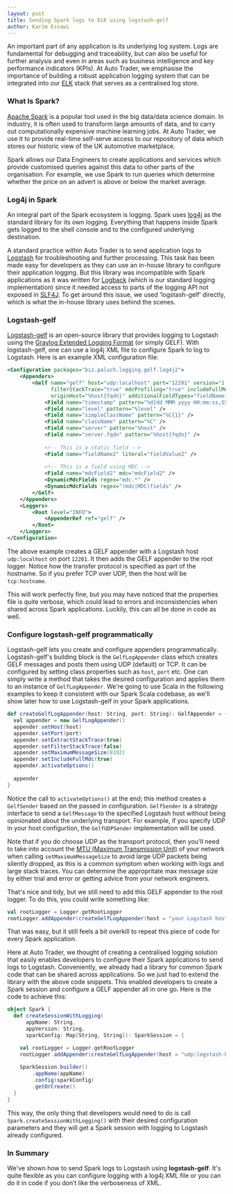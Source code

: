 ```yaml
---
layout: post
title: Sending Spark logs to ELK using logstash-gelf
author: Karim Essawi
---
```

An important part of any application is its underlying log system. Logs are fundamental for debugging and traceability, but can also be useful for further analysis and even in areas such as business intelligence and key performance indicators (KPIs). At Auto Trader, we emphasise the importance of building a robust application logging system that can be integrated into our [ELK](https://www.elastic.co/elk-stack) stack that serves as a centralised log store.

### What Is Spark?
[Apache Spark](https://spark.apache.org/) is a popular tool used in the big data/data science domain. In industry, it is often used to transform large amounts of data, and to carry out computationally expensive machine learning jobs. At Auto Trader, we use it to provide real-time self-serve access to our repository of data which stores our historic view of the UK automotive marketplace.

Spark allows our Data Engineers to create applications and services which provide customised queries against this data to other parts of the organisation. For example, we use Spark to run queries which determine whether the price on an advert is above or below the market average.

### Log4j in Spark
An integral part of the Spark ecosystem is logging. Spark uses [log4j](https://logging.apache.org/log4j/2.x/) as the standard library for its own logging. Everything that happens inside Spark gets logged to the shell console and to the configured underlying destination.

A standard practice within Auto Trader is to send application logs to [Logstash](https://www.elastic.co/products/logstash) for troubleshooting and further processing. This task has been made easy for developers as they can use an in-house library to configure their application logging. But this library was incompatible with Spark applications as it was written for [Logback](https://logback.qos.ch/) (which is our standard logging implementation) since it needed access to parts of the logging API not exposed in [SLF4J](https://www.slf4j.org/). To get around this issue, we used ‘logstash-gelf’ directly, which is what the in-house library uses behind the scenes.

### Logstash-gelf
[Logstash-gelf](https://github.com/mp911de/logstash-gelf) is an open-source library that provides logging to Logstash using the [Graylog Extended Logging Format](http://docs.graylog.org/en/2.4/pages/gelf.html) (or simply GELF). With logstash-gelf, one can use a log4j XML file to configure Spark to log to Logstash. Here is an example XML configuration file:

```xml
<Configuration packages="biz.paluch.logging.gelf.log4j2">
    <Appenders>
        <Gelf name="gelf" host="udp:localhost" port="12201" version="1.1" extractStackTrace="true"
              filterStackTrace="true" mdcProfiling="true" includeFullMdc="true" maximumMessageSize="8192"
              originHost="%host{fqdn}" additionalFieldTypes="fieldName1=String,fieldName2=Double,fieldName3=Long">
            <Field name="timestamp" pattern="%d{dd MMM yyyy HH:mm:ss,SSS}" />
            <Field name="level" pattern="%level" />
            <Field name="simpleClassName" pattern="%C{1}" />
            <Field name="className" pattern="%C" />
            <Field name="server" pattern="%host" />
            <Field name="server.fqdn" pattern="%host{fqdn}" />
            
            <!-- This is a static field -->
            <Field name="fieldName2" literal="fieldValue2" />
             
            <!-- This is a field using MDC -->
            <Field name="mdcField2" mdc="mdcField2" /> 
            <DynamicMdcFields regex="mdc.*" />
            <DynamicMdcFields regex="(mdc|MDC)fields" />
        </Gelf>
    </Appenders>
    <Loggers>
        <Root level="INFO">
            <AppenderRef ref="gelf" />			
        </Root>
    </Loggers>
</Configuration>   
```

The above example creates a GELF appender with a Logstash host `udp:localhost` on port `12201`. It then adds the GELF appender to the root logger. Notice how the transfer protocol is specified as part of the hostname. So if you prefer TCP over UDP, then the host will be `tcp:hostname`.

This will work perfectly fine, but you may have noticed that the properties file is quite verbose, which could lead to errors and inconsistencies when shared across Spark applications. Luckily, this can all be done in code as well.

### Configure logstash-gelf programmatically
Logstash-gelf lets you create and configure appenders programmatically. Logstash-gelf's building block is the `GelfLogAppender` class which creates GELF messages and posts them using UDP (default) or TCP. It can be configured by setting class properties such as `host`, `port` etc. One can simply write a method that takes the desired configuration and applies them to an instance of `GelfLogAppender`. We're going to use Scala in the following examples to keep it consistent with our Spark Scala codebase, as we'll show later how to use Logstash-gelf in your Spark applications.

```scala
def createGelfLogAppender(host: String, port: String): GelfAppender = {
  val appender = new GelfLogAppender()
  appender.setHost(host)
  appender.setPort(port)
  appender.setExtractStackTrace(true)
  appender.setFilterStackTrace(false)
  appender.setMaximumMessageSize(8192)
  appender.setIncludeFullMdc(true)
  appender.activateOptions()
  
  appender
} 
```

Notice the call to `activateOptions()` at the end; this method creates a `GelfSender` based on the passed in configuration. `GelfSender` is a strategy interface to send a `GelfMessage` to the specified Logstash host without being opinionated about the underlying transport. For example, if you specify UDP in your host configurtion, the `GelfUDPSender` implementation will be used.

Note that if you do choose UDP as the transport protocol, then you'll need to take into account the [MTU (Maximum Transmission Unit)](https://en.wikipedia.org/wiki/Maximum_transmission_unit) of your network when calling `setMaximumMessageSize` to avoid large UDP packets being silently dropped, as this is a common symptom when working with logs and large stack traces. You can  determine the appropritate max message size by either trial and error or getting advice from your network engineers.

That's nice and tidy, but we still need to add this GELF appender to the root logger. To do this, you could write something like:

```scala
val rootLogger = Logger.getRootLogger
rootLogger.addAppender(createGelfLogAppender(host = "your Logstash host", port = port))
```

That was easy, but it still feels a bit overkill to repeat this piece of code for every Spark application.

Here at Auto Trader, we thought of creating a centralised logging solution that easily enables developers to configure their Spark applications to send logs to Logstash. Conveniently, we already had a library for common Spark code that can be shared across applications. So we just had to extend the library with the above code snippets. This enabled developers to create a Spark session and configure a GELF appender all in one go. Here is the code to achieve this:

```scala
object Spark {
  def createSessionWithLogging(
      appName: String,
      appVersion: String,
      sparkConfig: Map[String, String]): SparkSession = {

    val rootLogger = Logger.getRootLogger
    rootLogger.addAppender(createGelfLogAppender(host = "udp:logstash-host.your-network", port = 123))
    
    SparkSession.builder()
        .appName(appName)
        .config(sparkConfig)
        .getOrCreate()
  }
}
```

This way, the only thing that developers would need to do is call `Spark.createSessionWithLogging()` with their desired configuration parameters and they will get a Spark session with logging to Logstash already configured.

### In Summary 
We've shown how to send Spark logs to Logstash using **logstash-gelf**. It's quite flexible as you can configure logging with a log4j XML file or you can do it in code if you don’t like the verboseness of XML.
